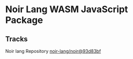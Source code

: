 # Noir Lang WASM JavaScript Package

## Tracks
Noir lang Repository [noir-lang/noir@93d83bf](https://github.com/noir-lang/noir/tree/93d83bf24d9ee340de54bda3d3df80e48855ae66)
